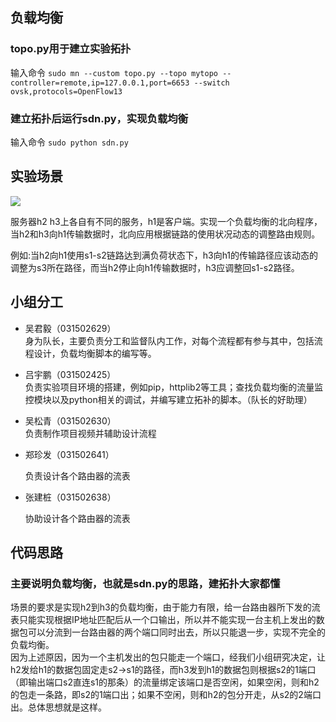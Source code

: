 ## 负载均衡
### topo.py用于建立实验拓扑
输入命令
`
sudo mn --custom topo.py --topo mytopo --controller=remote,ip=127.0.0.1,port=6653 --switch ovsk,protocols=OpenFlow13
`
### 建立拓扑后运行sdn.py，实现负载均衡
输入命令
`
sudo python sdn.py
`
## 实验场景
![](http://images2017.cnblogs.com/blog/1226734/201801/1226734-20180126000825897-747756540.png)


服务器h2 h3上各自有不同的服务，h1是客户端。实现一个负载均衡的北向程序，当h2和h3向h1传输数据时，北向应用根据链路的使用状况动态的调整路由规则。

例如:当h2向h1使用s1-s2链路达到满负荷状态下，h3向h1的传输路径应该动态的调整为s3所在路径，而当h2停止向h1传输数据时，h3应调整回s1-s2路径。

## 小组分工
- 吴君毅（031502629）   
    身为队长，主要负责分工和监督队内工作，对每个流程都有参与其中，包括流程设计，负载均衡脚本的编写等。
- 吕宇鹏（031502425）  
    负责实验项目环境的搭建，例如pip，httplib2等工具；查找负载均衡的流量监控模块以及python相关的调试，并编写建立拓补的脚本。（队长的好助理）
- 吴松青（031502630）  
    负责制作项目视频并辅助设计流程
- 郑珍发（031502641）  

    负责设计各个路由器的流表
- 张建桩（031502638）  

    协助设计各个路由器的流表

## 代码思路
### 主要说明负载均衡，也就是sdn.py的思路，建拓扑大家都懂
场景的要求是实现h2到h3的负载均衡，由于能力有限，给一台路由器所下发的流表只能实现根据IP地址匹配后从一个口输出，所以并不能实现一台主机上发出的数据包可以分流到一台路由器的两个端口同时出去，所以只能退一步，实现不完全的负载均衡。  
因为上述原因，因为一个主机发出的包只能走一个端口，经我们小组研究决定，让h2发给h1的数据包固定走s2->s1的路径，而h3发到h1的数据包则根据s2的1端口（即输出端口s2直连s1的那条）的流量绑定该端口是否空闲，如果空闲，则和h2的包走一条路，即s2的1端口出；如果不空闲，则和h2的包分开走，从s2的2端口出。总体思想就是这样。

